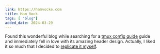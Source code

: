 ```yaml
---
link: https://hamvocke.com
title: Ham Vock
tags: [ "blog"]
added_date: 2024-03-29
---
```


Found this wonderful blog while searching for a 
[tmux config guide](https://hamvocke.com/blog/a-guide-to-customizing-your-tmux-conf/)
guide and immediately fell in love with its amazing header design. 
Actually, I liked it so much that I decided to [replicate it myself](https://github.com/TheBigRoomXXL/headers-like-hamvocke).
